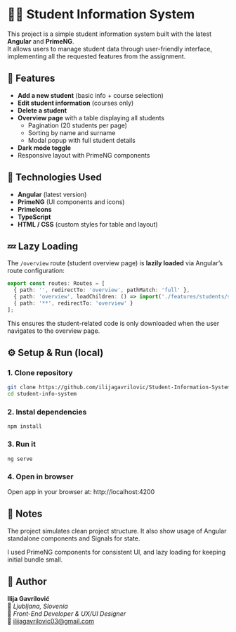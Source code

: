 # 🧑‍🎓 Student Information System

This project is a simple student information system built with the latest **Angular** and **PrimeNG**.  
It allows users to manage student data through user-friendly interface, implementing all the requested features from the assignment.


## 🚀 Features

- **Add a new student** (basic info + course selection)  
- **Edit student information** (courses only)  
- **Delete a student**  
- **Overview page** with a table displaying all students  
  - Pagination (20 students per page)  
  - Sorting by name and surname 
  - Modal popup with full student details 
- **Dark mode toggle** 
- Responsive layout with PrimeNG components


## 🧩 Technologies Used

- **Angular** (latest version)  
- **PrimeNG** (UI components and icons)  
- **PrimeIcons**  
- **TypeScript**  
- **HTML / CSS** (custom styles for table and layout)




## 💤 Lazy Loading

The `/overview` route (student overview page) is **lazily loaded** via Angular’s route configuration:

```typescript
export const routes: Routes = [
  { path: '', redirectTo: 'overview', pathMatch: 'full' },
  { path: 'overview', loadChildren: () => import('./features/students/students.routes').then(m => m.STUDENTS_ROUTES) },
  { path: '**', redirectTo: 'overview' }
];
```
This ensures the student-related code is only downloaded when the user navigates to the overview page.

## ⚙️ Setup & Run (local)

### 1. Clone repository
```bash
git clone https://github.com/ilijagavrilovic/Student-Information-System.git
cd student-info-system
```

### 2. Instal dependencies
```
npm install
```

### 3. Run it

```
ng serve
```

### 4. Open in browser
Open app in your browser at: http://localhost:4200

## 🧾 Notes
The project simulates clean project structure. It also show usage of Angular standalone components and Signals for state.

I used PrimeNG components for consistent UI, and lazy loading for keeping initial bundle small.

## 🧠 Author

**Ilija Gavrilović**  
📍 *Ljubljana, Slovenia*  
💼 *Front-End Developer & UX/UI Designer*  
📧 [ilijagavrilovic03@gmail.com](mailto:ilijagavrilovic03@gmail.com)




